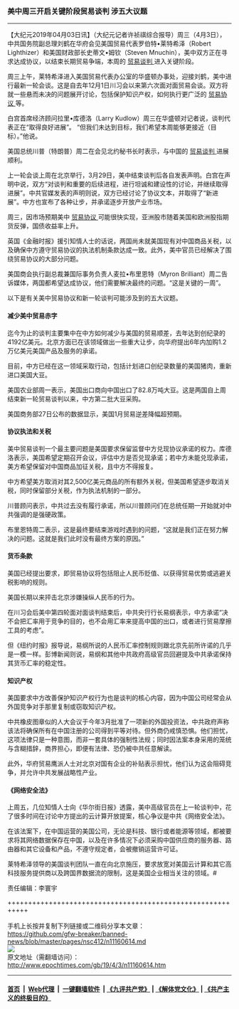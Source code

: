 ### 美中周三开启关键阶段贸易谈判 涉五大议题
------------------------

<p>
 【大纪元2019年04月03日讯】（大纪元记者许祯祺综合报导）周三（4月3日），中共国务院副总理刘鹤在华府会见美国贸易代表罗伯特•莱特希泽（Robert Lighthizer）和美国财政部长史蒂文•姆钦（Steven Mnuchin），美中双方正在寻求达成协议，以结束长期贸易争端，本周的
 <a href="http://www.epochtimes.com/gb/tag/%E8%B4%B8%E6%98%93%E8%B0%88%E5%88%A4.html">
  贸易谈判
 </a>
 进入关键阶段。
</p>
<p>
 周三上午，莱特希泽进入美国贸易代表办公室的华盛顿办事处，迎接刘鹤，美中进行最新一轮会谈。这是自去年12月1日川习会以来第六次面对面贸易会谈。双方将就一些悬而未决的问题展开讨论，包括保护知识产权，如何执行更广泛的
 <a href="http://www.epochtimes.com/gb/tag/%E8%B4%B8%E6%98%93%E5%8D%8F%E8%AE%AE.html">
  贸易协议
 </a>
 等。
</p>
<p>
 白宫首席经济顾问拉里•库德洛（Larry Kudlow）周三在华盛顿对记者说，谈判代表正在“取得良好进展”。 “但我们未达到目标，我们希望本周能够更接近（目标）。”他说。
</p>
<p>
 美国总统川普（特朗普）周二在会见北约秘书长时表示，与中国的
 <a href="http://www.epochtimes.com/gb/tag/%E8%B4%B8%E6%98%93%E8%B0%88%E5%88%A4.html">
  贸易谈判
 </a>
 进展顺利。
</p>
<p>
 上一轮会谈上周在北京举行，3月29日，美中结束谈判后各自发表声明。白宫在声明中说，双方“对谈判和重要的后续进程，进行坦诚和建设性的讨论，并继续取得进展”。中共官媒发表的声明则说，双方已经讨论了协议文本，并取得了“新进展”。中方也宣布了各种让步，并承诺逐步开放产业市场。
</p>
<p>
 周三，因市场预期美中
 <a href="http://www.epochtimes.com/gb/tag/%E8%B4%B8%E6%98%93%E5%8D%8F%E8%AE%AE.html">
  贸易协议
 </a>
 可能很快实现，亚洲股市随着美国和欧洲股指期货反弹，国债收益率上升。
</p>
<p>
 英国《金融时报》援引知情人士的话说，两国尚未就美国现有对中国商品关税，以及确保中方遵守贸易协议的执法机制条款达成一致。此外，美中官员已经解决了围绕贸易协议的大部分问题。
</p>
<p>
 美国商会执行副总裁兼国际事务负责人麦拉•布里恩特（Myron Brilliant）周二告诉媒体，两国都希望达成协议，他们需要解决最终的问题。“这是关键的一周”。
</p>
<p>
 以下是有关美中贸易协议和新一轮谈判可能涉及到的五大议题。
</p>
<h4>
 减少美中贸易赤字
</h4>
<p>
 迄今为止的谈判主要集中在中方如何减少与美国的贸易顺差，去年达到创纪录的4192亿美元。北京方面已在该领域做出一些重大让步，向华府提出6年内加购1.2万亿美元美国产品及服务的承诺。
</p>
<p>
 目前，中方已经在这一领域采取行动，包括计划进口创纪录数量的美国猪肉，重新进口美国大豆。
</p>
<p>
 美国农业部周一表示，美国出口商向中国出口了82.8万吨大豆。这是两国自上周结束新一轮贸易谈判以来，中方第二批大豆采购。
</p>
<p>
 美国商务部27日公布的数据显示，美国1月贸易逆差降幅超预期。
</p>
<h4>
 协议执法和关税
</h4>
<p>
 美中贸易谈判一个最主要问题是美国要求保留监督中方兑现协议承诺的权力。库德洛表示，美国希望定期召开会议，评估中方是否兑现承诺；若中方未能兑现承诺，美方希望保留对中国商品加征关税，且中方不得报复。
</p>
<p>
 中方希望美方取消对其2,500亿美元商品的所有额外关税，但美国希望逐步取消关税，同时保留部分关税，作为执法机制的一部分。
</p>
<p>
 川普顾问表示，中共过去没有履行承诺，所以川普顾问们在总统任期一开始就对中共强调的是强硬政策。
</p>
<p>
 布里恩特周二表示，这是最终要结束游戏时遇到的问题，“这就是我们正在努力解决的问题。这就是我们此时没有最终方案的原因。”
</p>
<h4>
 货币条款
</h4>
<p>
 美国已经提出要求，即贸易协议将包括阻止人民币贬值、以获得贸易优势或逃避关税影响的规则。
</p>
<p>
 美国长期以来抨击北京涉嫌操纵人民币的行为。
</p>
<p>
 在川习会后美中第四轮面对面谈判结束后，中共央行行长易纲表示，中方承诺“决不会把汇率用于竞争的目的，也不会用汇率来提高中国的出口，或者进行贸易摩擦工具的考虑”。
</p>
<p>
 但《纽约时报》报导说，易纲所说的人民币汇率控制规则跟北京先前所许诺的几乎是一模一样。彭博新闻则说，易纲和其他中共政府高级官员回避提及中共承诺保持其货币汇率的稳定性。
</p>
<h4>
 知识产权
</h4>
<p>
 美国要求中方改善保护知识产权行为也是谈判的核心内容，因为中国公司经常会从外国竞争对手那里复制或窃取知识产权。
</p>
<p>
 中共橡皮图章似的人大会议于今年3月批准了一项新的外国投资法，中共政府声称该法将确保所有在中国注册的公司得到平等对待。但外商仍戒慎恐惧。他们担忧，这项法律只是一种意图，而非一套具体的强制性法规；同时因法案本身采用的笼统与含糊措辞，商界担心，即便有法律、恐仍被中共任意解读。
</p>
<p>
 此外，华府贸易鹰派人士对北京对国有企业的补贴表示担忧，他们认为这会阻碍竞争，并允许中共发展战略性产业。
</p>
<h4>
 《网络安全法》
</h4>
<p>
 上周五，几位知情人士向《华尔街日报》透露，美中高级官员在上一轮谈判中，花了很多时间在讨论中方提出的云计算开放提案，核心争议是中共《网络安全法》。
</p>
<p>
 在该法案下，在中国运营的美国公司，无论是科技、银行或者能源等领域，都被要求将其网络数据保存在中国，以及在许多情况下必须采购中国供应商的服务器、路由器和其它设备和产品，不遵守规定者，会被撤销运营许可证。
</p>
<p>
 莱特希泽领导的美国谈判团队一直在向北京施压，要求放宽对美国云计算和其它高科技服务提供商以及跨国界数据流的限制，这是美国企业相当关注的领域。#
</p>
<p>
 责任编辑：李寰宇
</p>

+++++++++++++++++++++++++++++++++++++++++++++++++++++++++++<br/><br/>
手机上长按并复制下列链接或二维码分享本文章：<br/>
https://github.com/gfw-breaker/banned-news/blob/master/pages/nsc412/n11160614.md <br/>
<a href='https://github.com/gfw-breaker/banned-news/blob/master/pages/nsc412/n11160614.md'><img src='https://github.com/gfw-breaker/banned-news/blob/master/pages/nsc412/n11160614.md.png'/></a> <br/>
原文地址（需翻墙访问）：http://www.epochtimes.com/gb/19/4/3/n11160614.htm


------------------------
#### [首页](https://github.com/gfw-breaker/banned-news/blob/master/README.md) &nbsp;|&nbsp; [Web代理](https://github.com/labour-camp/helloworld) &nbsp;|&nbsp; [一键翻墙软件](https://github.com/gfw-breaker/nogfw/blob/master/README.md) &nbsp;| [《九评共产党》](https://github.com/gfw-breaker/9ping.md/blob/master/README.md#九评之一评共产党是什么) | [《解体党文化》](https://github.com/gfw-breaker/jtdwh.md/blob/master/README.md) | [《共产主义的终极目的》](https://github.com/gfw-breaker/gczydzjmd.md/blob/master/README.md)

